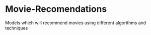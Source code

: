 # Movie-Recomendations
Models which will recommend movies using different algorithms and techniques  
